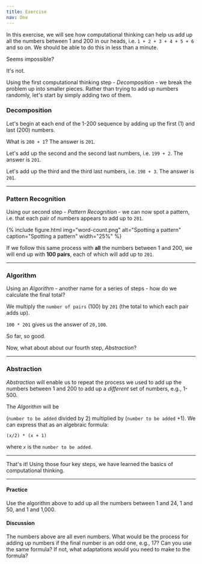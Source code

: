 ```yaml
---
title: Exercise
nav: One
---
```


In this exercise, we will see how computational thinking can help us add up all the numbers between 1 and 200 in our heads, i.e. `1 + 2 + 3 + 4 + 5 + 6` and so on. We should be able to do this in less than a minute. 

Seems impossible?

It's not.

Using the first computational thinking step - *Decomposition* - we break the problem up into smaller pieces. Rather than trying to add up numbers randomly, let's start by simply adding two of them.

### Decomposition

Let's begin at each end of the 1-200 sequence by adding up the first (1) and last (200) numbers.

What is `200 + 1`? The answer is `201`.

Let's add up the second and the second last numbers, i.e. `199 + 2`. The answer is `201`.

Let's add up the third and the third last numbers, i.e. `198 + 3`. The answer is `201`.

-------

### Pattern Recognition

Using our second step - *Pattern Recognition* - we can now spot a pattern, i.e. that each pair of numbers appears to add up to `201`.

{% include figure.html img="word-count.png" alt="Spotting a pattern" caption="Spotting a pattern" width="25%" %}

If we follow this same process with **all** the numbers between 1 and 200, we will end up with **100 pairs**, each of which will add up to `201`.

-------

### Algorithm

Using an *Algorithm* - another name for a series of steps - how do we calculate the final total?

We multiply the `number of pairs` (100) by `201` (the total to which each pair adds up).

`100 * 201` gives us the answer of `20,100`.

So far, so good.

Now, what about about our fourth step, *Abstraction*? 

-------

### Abstraction 

*Abstraction* will enable us to repeat the process we used to add up the numbers between 1 and 200 to add up a *different* set of numbers, e.g., 1-500.

The *Algorithm* will be 

(`number to be added` divided by 2) multiplied by (`number to be added` +1). We can express that as an algebraic formula:

`(x/2) * (x + 1)`

where *`x`* is the `number to be added`.

-------------

That's it! Using those four key steps, we have learned the basics of computational thinking.

---------

#### Practice

Use the algorithm above to add up all the numbers between 1 and 24, 1 and 50, and 1 and 1,000.

#### Discussion

The numbers above are all even numbers. What would be the process for adding up numbers if the final number is an odd one, e.g., 17? Can you use the same formula? If not, what adaptations would you need to make to the formula?
